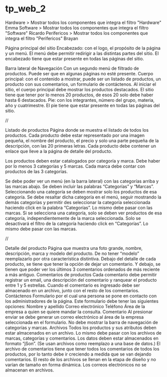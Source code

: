 # tp_web_2

Hardware > Mostrar todos los componentes que integra el filtro "Hardware" Emma
Software > Mostrar todos los componentes que integra el filtro "Software" Ricardo
Perifericos > Mostrar todos los componentes que integra el filtro "Perifericos" Brayan

Página principal del sitio
Encabezado: con el logo, el propósito de la página y un menú.
El menú debe permitir redirigir a las distintas partes del sitio.
El encabezado tiene que estar presente en todas las páginas del sitio.

Barra lateral de Navegación
Con un segundo menú de filtrado de productos. Puede ser que en algunas páginas no esté presente.
Cuerpo principal: con el contenido a mostrar, puede ser un listado de productos, un producto con sus comentarios, un formulario de contáctenos. Al iniciar el sitio, el cuerpo principal debe mostrar los productos destacados. El sitio tiene que tener por lo menos 20 productos, de esos 20 solo debe haber hasta 6 destacados.
Pie: con los integrantes, número del grupo, materia, año y cuatrimestre. El pie tiene que estar presente en todas las páginas del sitio.

//

Listado de productos
Página donde se muestra el listado de todos los productos. Cada producto debe estar representado por una imagen pequeña, el nombre del producto, el precio y solo una parte pequeña de la descripción, con las 20 primeras letras.
Cada producto debe contener un enlace que lleve a la página de detalle del producto.

Los productos deben estar catalogados por categoría y marca.
Debe haber por lo menos 3 categorías y 5 marcas.
Cada marca debe contar con productos de las 3 categorías. 

Se debe poder ver un menú (en la barra lateral) con las categorías arriba y las marcas abajo.
Se deben incluir las palabras “Categorías” y “Marcas”.
Seleccionando una categoría se deben mostrar solo los productos de esa categoría.
Se debe resaltar dicha categoría en el menú, seguir mostrando la demás categorías y permitir des seleccionar la categoría seleccionada haciendo click en la palabra  “Categorías”. 
Lo mismo debe pasar con las marcas.
Si se selecciona una categoría, solo se deben ver productos de esa categoría, independientemente de la marca seleccionada.
Solo se desactivará el filtro de la categoría haciendo click en “Categorías”.
Lo mismo debe pasar con las marcas.

//

Detalle del producto
Página que muestra una foto grande, nombre, descripción, marca y modelo del producto. De no tener “modelo” reemplazarlo por otra característica distintiva.
Debajo del detalle de cada producto, se tiene que tener la opción de dejar un comentario. 
Y debajo, se tienen que poder ver los últimos 3 comentarios ordenados de más reciente a más antiguo. 
Comentarios de productos
Cada comentario debe permitir registrar un email, una descripción del comentario y ranquear el producto entre 1 y 5 estrellas.  Cuando el comentario es ingresado debe ser almacenado en un archivo, junto con el resto de los comentarios.
Contáctenos
Formulario por el cual una persona se pone en contacto con los administradores de la página.
Este formulario debe tener las siguientes opciones:
Nombre y apellido
Correo electrónico
Teléfono
Área de la empresa a quien se quiere mandar la consulta.
Comentario
Al presionar enviar se debe generar un correo electrónico al área de la empresa seleccionada en el formulario.
No debe mostrar la barra de navegación de categorías y marcas.
Archivos
Todos los productos y sus atributos deben estar almacenados en un archivo. Lo mismo debe pasar con los archivos de marcas, categorías y comentarios. Los datos deben estar almacenados en formato “jSon”. (Se usan archivos como reemplazo a una base de datos.) El archivo de comentarios tiene que tener todos los comentarios de todos los productos, por lo tanto debe ir creciendo a medida que se van dejando comentarios. El resto de los archivos se llenan en la etapa de diseño y no varían de tamaño en forma dinámica. Los correos electrónicos no se almacenan en archivos.


